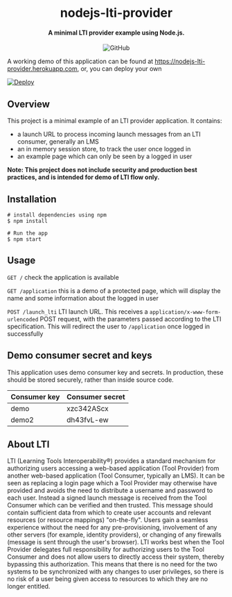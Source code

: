 
<h1 align="center">
  <br>
  nodejs-lti-provider
  <br>
</h1>

<h4 align="center">A minimal LTI provider example using Node.js.</h4>
<p align="center">
    <img alt="GitHub" src="https://img.shields.io/github/license/js-kyle/nodejs-lti-provider.svg">
</p>

A working demo of this application can be found at https://nodejs-lti-provider.herokuapp.com, or, you can deploy your own

<a href="https://heroku.com/deploy">
  <img src="https://www.herokucdn.com/deploy/button.svg" alt="Deploy">
</a>

## Overview

This project is a minimal example of an LTI provider application. It contains:

- a launch URL to process incoming launch messages from an LTI consumer, generally an LMS
- an in memory session store, to track the user once logged in
- an example page which can only be seen by a logged in user

**Note: This project does not include security and production best practices, and is intended for demo of LTI flow only.**

## Installation

```
# install dependencies using npm
$ npm install

# Run the app
$ npm start
```

## Usage

`GET /` check the application is available

`GET /application` this is a demo of a protected page, which will display the name and some information about the logged in user

`POST /launch_lti` LTI launch URL. This receives a `application/x-www-form-urlencoded` POST request, with the parameters passed according to the LTI specification. This will redirect the user to `/application` once logged in successfully

## Demo consumer secret and keys

This application uses demo consumer key and secrets. In production, these should be stored securely, rather than inside source code.

| Consumer key  | Consumer secret  | 
| --- | --- |
| demo | xzc342AScx |
| demo2 | dh43fvL-ew |

## About LTI

LTI (Learning Tools Interoperability®) provides a standard mechanism for authorizing users accessing a web-based application (Tool Provider) from another web-based application (Tool Consumer, typically an LMS). It can be seen as replacing a login page which a Tool Provider may otherwise have provided and avoids the need to distribute a username and password to each user. Instead a signed launch message is received from the Tool Consumer which can be verified and then trusted. This message should contain sufficient data from which to create user accounts and relevant resources (or resource mappings) "on-the-fly". Users gain a seamless experience without the need for any pre-provisioning, involvement of any other servers (for example, identity providers), or changing of any firewalls (message is sent through the user's browser). LTI works best when the Tool Provider delegates full responsibility for authorizing users to the Tool Consumer and does not allow users to directly access their system, thereby bypassing this authorization. This means that there is no need for the two systems to be synchronized with any changes to user privileges, so there is no risk of a user being given access to resources to which they are no longer entitled.


